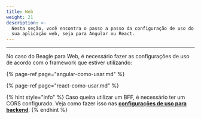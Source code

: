 ```yaml
---
title: Web
weight: 21
description: >-
  Nesta seção, você encontra o passo a passo da configuração de uso do Beagle na
  sua aplicação web, seja para Angular ou React.
---
```


---

No caso do Beagle para Web, é necessário fazer as configurações de uso de acordo com o framework que estiver utilizando: 

{% page-ref page="angular-como-usar.md" %}

{% page-ref page="react-como-usar.md" %}



{% hint style="info" %}
Caso queira utilizar um BFF, é necessário ter um CORS configurado. Veja como fazer isso nas [**configurações de uso para backend**](../backend.md#cors).
{% endhint %}

